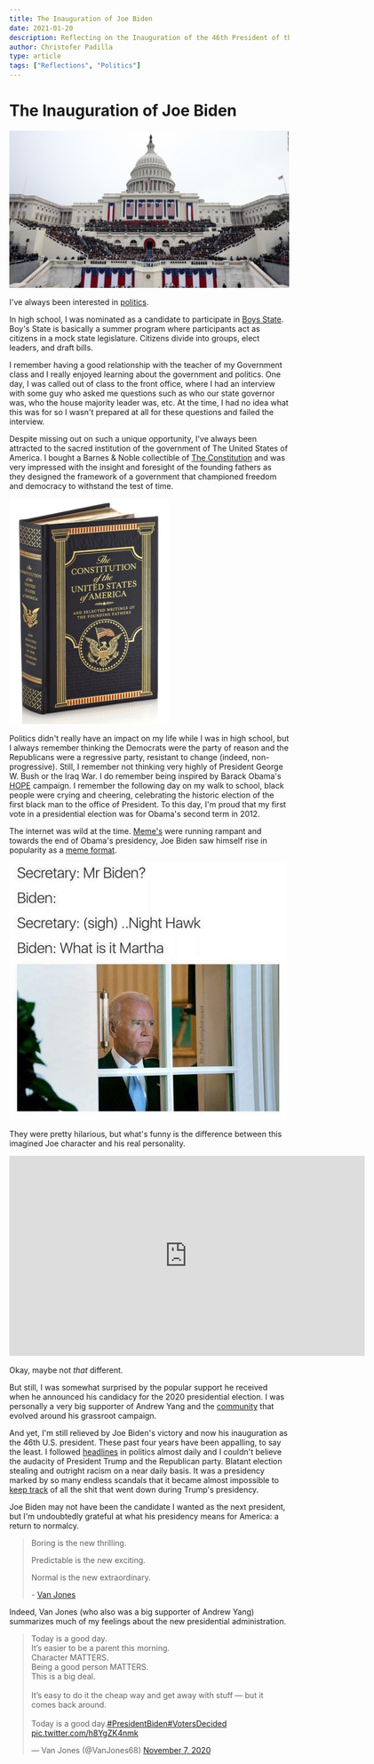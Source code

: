 ```yaml
---
title: The Inauguration of Joe Biden
date: 2021-01-20
description: Reflecting on the Inauguration of the 46th President of the United States of America.
author: Christofer Padilla
type: article
tags: ["Reflections", "Politics"]
---
```


# The Inauguration of Joe Biden

![The White House during Inauguration Day](/images/Inauguration.jpg)

I've always been interested in [politics](/tags/#Politics).

In high school, I was nominated as a candidate to participate in [Boys State](https://en.wikipedia.org/wiki/Boys/Girls_State). Boy's State is basically a summer program where participants act as citizens in a mock state legislature. Citizens divide into groups, elect leaders, and draft bills.

I remember having a good relationship with the teacher of my Government class and I really enjoyed learning about the government and politics. One day, I was called out of class to the front office, where I had an interview with some guy who asked me questions such as who our state governor was, who the house majority leader was, etc. At the time, I had no idea what this was for so I wasn't prepared at all for these questions and failed the interview.

Despite missing out on such a unique opportunity, I've always been attracted to the sacred institution of the government of The United States of America. I bought a Barnes & Noble collectible of [The Constitution](https://www.barnesandnoble.com/w/the-constitution-of-the-united-states-of-america-and-selected-writings-of-the-founding-fathers-various-authors/1107851374) and was very impressed with the insight and foresight of the founding fathers as they designed the framework of a government that championed freedom and democracy to withstand the test of time.

![The Constitution of the United States of America and Selected Writings of the Founding Fathers](/images/TheConstitution.jpg)

Politics didn't really have an impact on my life while I was in high school, but I always remember thinking the Democrats were the party of reason and the Republicans were a regressive party, resistant to change (indeed, non-progressive). Still, I remember not thinking very highly of President George W. Bush or the Iraq War. I do remember being inspired by Barack Obama's [HOPE](https://en.wikipedia.org/wiki/Barack_Obama_%22Hope%22_poster) campaign. I remember the following day on my walk to school, black people were crying and cheering, celebrating the historic election of the first black man to the office of President. To this day, I'm proud that my first vote in a presidential election was for Obama's second term in 2012.

The internet was wild at the time. [Meme's](https://en.wikipedia.org/wiki/Internet_meme) were running rampant and towards the end of Obama's presidency, Joe Biden saw himself rise in popularity as a [meme format](https://knowyourmeme.com/memes/prankster-joe-biden).

![Night Hawk](/images/nighthawk.jpg)

They were pretty hilarious, but what's funny is the difference between this imagined Joe character and his real personality.

<div class="resp-container">
  <iframe class="resp-iframe" width="640" height="360" src="https://www.youtube.com/embed/oihV9yrZRHg?start=409" frameborder="0" allow="accelerometer; autoplay; clipboard-write; encrypted-media; gyroscope; picture-in-picture" allowfullscreen></iframe>
</div>

Okay, maybe not *that* different.

But still, I was somewhat surprised by the popular support he received when he announced his candidacy for the 2020 presidential election. I was personally a very big supporter of Andrew Yang and the [community](https://www.reddit.com/r/YangForPresidentHQ) that evolved around his grassroot campaign.

And yet, I'm still relieved by Joe Biden's victory and now his inauguration as the 46th U.S. president. These past four years have been appalling, to say the least. I followed [headlines](https://www.reddit.com/r/politics) in politics almost daily and I couldn't believe the audacity of President Trump and the Republican party. Blatant election stealing and outright racism on a near daily basis. It was a presidency marked by so many endless scandals that it became almost impossible to [keep track](https://www.reddit.com/r/Keep_Track/) of all the shit that went down during Trump's presidency.

Joe Biden may not have been the candidate I wanted as the next president, but I'm undoubtedly grateful at what his presidency means for America: a return to normalcy.

<blockquote>
<p>Boring is the new thrilling.</p>
<p>Predictable is the new exciting.</p>
<p>Normal is the new extraordinary.</p>
<footer>- <a href="https://twitter.com/VanJones68/status/1325272152757710850">Van Jones</a></footer>
</blockquote>

Indeed, Van Jones (who also was a big supporter of Andrew Yang) summarizes much of my feelings about the new presidential administration.

<blockquote class="twitter-tweet tw-align-center"><p lang="en" dir="ltr">Today is a good day. <br>It’s easier to be a parent this morning.<br>Character MATTERS.<br>Being a good person MATTERS.<br>This is a big deal.<br><br>It’s easy to do it the cheap way and get away with stuff — but it comes back around. <br><br>Today is a good day.<a href="https://twitter.com/hashtag/PresidentBiden?src=hash&amp;ref_src=twsrc%5Etfw">#PresidentBiden</a><a href="https://twitter.com/hashtag/VotersDecided?src=hash&amp;ref_src=twsrc%5Etfw">#VotersDecided</a> <a href="https://t.co/h8YgZK4nmk">pic.twitter.com/h8YgZK4nmk</a></p>&mdash; Van Jones (@VanJones68) <a href="https://twitter.com/VanJones68/status/1325119093834469378?ref_src=twsrc%5Etfw">November 7, 2020</a></blockquote> <script async src="https://platform.twitter.com/widgets.js" charset="utf-8"></script>

<TagLinks />

<Comments />
